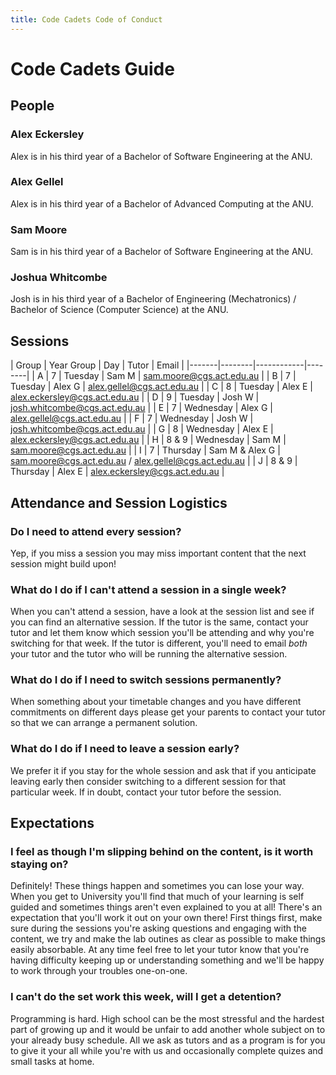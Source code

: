 ```yaml
---
title: Code Cadets Code of Conduct
---
```


# Code Cadets Guide

## People

### **Alex** Eckersley

Alex is in his third year of a Bachelor of Software Engineering at the ANU.

### **Alex** Gellel

Alex is in his third year of a Bachelor of Advanced Computing at the ANU.

### **Sam** Moore

Sam is in his third year of a Bachelor of Software Engineering at the ANU.

### **Joshua** Whitcombe

Josh is in his third year of a Bachelor of Engineering (Mechatronics) / Bachelor of Science (Computer Science) at the ANU.

## Sessions

| Group | Year Group | Day | Tutor | Email |
|-------|--------|------------|--------|
| A     | 7 | Tuesday | Sam M | sam.moore@cgs.act.edu.au |
| B     | 7 | Tuesday | Alex G | alex.gellel@cgs.act.edu.au |
| C     | 8 | Tuesday | Alex E | alex.eckersley@cgs.act.edu.au |
| D     | 9 | Tuesday | Josh W | josh.whitcombe@cgs.act.edu.au |
| E     | 7 | Wednesday | Alex G | alex.gellel@cgs.act.edu.au |
| F     | 7 | Wednesday | Josh W | josh.whitcombe@cgs.act.edu.au |
| G     | 8 | Wednesday | Alex E | alex.eckersley@cgs.act.edu.au |
| H     | 8 & 9 | Wednesday | Sam M | sam.moore@cgs.act.edu.au |
| I     | 7 | Thursday | Sam M & Alex G | sam.moore@cgs.act.edu.au / alex.gellel@cgs.act.edu.au |
| J     | 8 & 9 | Thursday | Alex E | alex.eckersley@cgs.act.edu.au |


## Attendance and Session Logistics

### Do I need to attend every session?

Yep, if you miss a session you may miss important content that the next session might build upon!

### What do I do if I can't attend a session in a single week?

When you can't attend a session, have a look at the session list and see if you can find an alternative session. If the tutor is the same, contact your tutor and let them know which session you'll be attending and why you're switching for that week. If the tutor is different, you'll need to email *both* your tutor and the tutor who will be running the alternative session.

### What do I do if I need to switch sessions permanently?

When something about your timetable changes and you have different commitments on different days please get your parents to contact your tutor so that we can arrange a permanent solution.

### What do I do if I need to leave a session early?

We prefer it if you stay for the whole session and ask that if you anticipate leaving early then consider switching to a different session for that particular week. If in doubt, contact your tutor before the session.

## Expectations

### I feel as though I'm slipping behind on the content, is it worth staying on?

Definitely! These things happen and sometimes you can lose your way. When you get to University you'll find that much of your learning is self guided and sometimes things aren't even explained to you at all! There's an expectation that you'll work it out on your own there! First things first, make sure during the sessions you're asking questions and engaging with the content, we try and make the lab outines as clear as possible to make things easily absorbable. At any time feel free to let your tutor know that you're having difficulty keeping up or understanding something and we'll be happy to work through your troubles one-on-one.

### I can't do the set work this week, will I get a detention?

Programming is hard. High school can be the most stressful and the hardest part of growing up and it would be unfair to add another whole subject on to your already busy schedule. All we ask as tutors and as a program is for you to give it your all while you're with us and occasionally complete quizes and small tasks at home.
